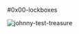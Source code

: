 #0x00-lockboxes

![johnny-test-treasure](https://user-images.githubusercontent.com/85587286/183455400-93505de5-1ec5-4ece-a453-0eb85b6c2e4e.gif)
